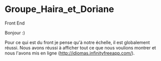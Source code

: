 # Groupe_Haira_et_Doriane
Front End 

Bonjour :)

Pour ce qui est du front je pense qu'à notre échelle, il est globalement réussi. Nous avons réussi à afficher tout ce que nous voulions montrer et nous l'avons mis en ligne (http://idiomas.infinityfreeapp.com/).
